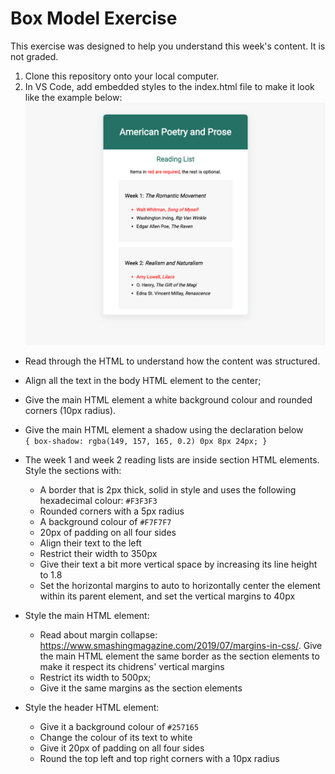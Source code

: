 # Box Model Exercise
This exercise was designed to help you understand this week's content. It is not graded.
1. Clone this repository onto your local computer.
2. In VS Code, add embedded styles to the index.html file to make it look like the example below: 
![image](images/example.png)<br/>

  * Read through the HTML to understand how the content was structured.
  * Align all the text in the body HTML element to the center;
  * Give the main HTML element a white background colour and rounded corners (10px radius).
  * Give the main HTML element a shadow using the declaration below <br/>
`{ box-shadow: rgba(149, 157, 165, 0.2) 0px 8px 24px; }`
  * The week 1 and week 2 reading lists are inside section HTML elements. Style the sections with:
      * A border that is 2px thick, solid in style and uses the following hexadecimal colour: `#F3F3F3`
      * Rounded corners with a 5px radius
      * A background colour of `#F7F7F7`
      * 20px of padding on all four sides
      * Align their text to the left
      * Restrict their width to 350px
      * Give their text a bit more vertical space by increasing its line height to 1.8
      * Set the horizontal margins to auto to horizontally center the element within its parent element, and set the vertical margins to 40px  

   * Style the main HTML element:
      * Read about margin collapse: https://www.smashingmagazine.com/2019/07/margins-in-css/. Give the main HTML element the same border as the section elements to make it respect its chidrens' vertical margins
      * Restrict its width to 500px;
      * Give it the same margins as the section elements

   * Style the header HTML element:
      * Give it a background colour of `#257165`
      * Change the colour of its text to white
      * Give it 20px of padding on all four sides
      * Round the top left and top right corners with a 10px radius
